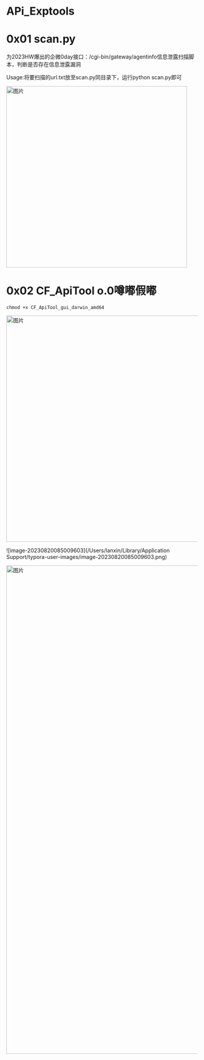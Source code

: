 # APi_Exptools

# 0x01 scan.py
为2023HW爆出的企微0day接口：/cgi-bin/gateway/agentinfo信息泄露扫描脚本，判断是否存在信息泄露漏洞

Usage:将要扫描的url.txt放至scan.py同目录下，运行python scan.py即可

<img width="476" alt="图片" src="https://github.com/CFSEC/APi_Exptools/assets/142067139/dc8ac065-e575-450a-b7dd-d16b5e981aba">


# 0x02 CF_ApiTool o.0噂嘟假嘟

```
chmod +x CF_ApiTool_gui_darwin_amd64
```
<img width="594" alt="图片" src="https://github.com/CFSEC/APi_Exptools/assets/142067139/2195a7d5-ead6-45d8-92a2-d05a747a9b75">


![image-20230820085009603](/Users/lanxin/Library/Application Support/typora-user-images/image-20230820085009603.png)

<img width="1282" alt="图片" src="https://github.com/CFSEC/APi_Exptools/assets/142067139/569e16c9-8293-497c-abc6-ab90dd988c13">
